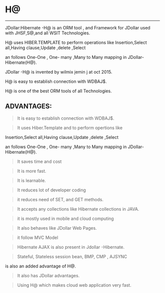 # H@
----

JDollar:Hibernate  -H@    is  an ORM   tool ,  and  Framework  for  JDollar  used   with  JHSF,S@,and all  WSIT Technologies.

H@  uses   HIBER.TEMPLATE  to  perform  operations  like Insertion,Select  all,Having  clause,Update  ,delete  ,Select  

an  follows  One-One ,  One- many  ,Many  to Many  mapping   in   JDollar-Hibernate(H@).

JDollar -H@ is  invented by  wilmix   jemin  j   at  oct   2015.

H@  is   easy  to  establish  connection   with  WDBAJ$.

H@  is  one  of   the  best   ORM  tools  of  all  Technologies.

ADVANTAGES:
----------

>  It  is    easy   to  establish  connection  with  WDBAJ$.

>  It  uses   Hiber.Template  and   to  perform   opertions  like 

Insertion,Select  all,Having  clause,Update  ,delete  ,Select  

an  follows  One-One ,  One- many  ,Many  to Many  mapping   in   JDollar-Hibernate(H@).

>  It  saves   time   and   cost

>   It  is   more   fast.

>  It  is  learnable.

> It  reduces   lot  of  developer  coding

> it  reduces   need   of  SET,  and  GET  methods.

>  It  accepts  any  collections   like  Hibernate  collections  in JAVA.

>  it  is  mostly  used  in  mobile   and   cloud  computing

>  It   also behaves   like  JDollar  Web Pages.

>  it  follow  MVC  Model  

>  Hibernate   AJAX   is also   present   in  Jdollar -Hibernate.

>  Stateful,  Stateless  session bean,  BMP,  CMP  ,  AJSYNC

is    also   an  added   advantage  of   H@.

>  It  also   has   JDollar  advantages.

> Using  H@  which  makes   cloud  web application  very   fast.












